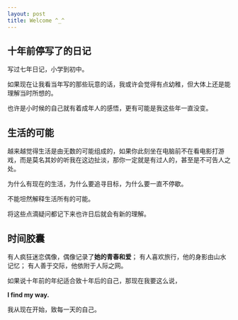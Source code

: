 ```yaml
---
layout: post
title: Welcome ^_^
---
```


## 十年前停写了的日记

写过七年日记，小学到初中。

如果现在让我看当年写的那些玩意的话，我或许会觉得有点幼稚，但大体上还是能理解当时所想的。

也许是小时候的自己就有着成年人的感悟，更有可能是我这些年一直没变。

## 生活的可能

越来越觉得生活是由无数的可能组成的，如果你此刻坐在电脑前不在看电影打游戏，而是莫名其妙的听我在这边扯淡，那你一定就是有过人的，甚至是不可告人之处。

为什么有现在的生活，为什么要追寻目标，为什么要一直不停歇。

不能坦然解释生活所有的可能。

将这些点滴疑问都记下来也许日后就会有新的理解。

## 时间胶囊

有人疯狂迷恋偶像，偶像记录了**她的青春和爱**；
有人喜欢旅行，他的身影由山水记忆；
有人善于交际，他依附于人际之网。

如果说十年前的年纪适合致十年后的自己，那现在我要这么说，

**I find my way.**

我从现在开始，致每一天的自己。